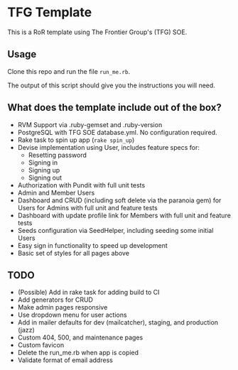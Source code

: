 # TFG Template

This is a RoR template using The Frontier Group's (TFG) SOE.

## Usage

Clone this repo and run the file `run_me.rb`.

The output of this script should give you the instructions you will need.

## What does the template include out of the box?

- RVM Support via .ruby-gemset and .ruby-version
- PostgreSQL with TFG SOE database.yml. No configuration required.
- Rake task to spin up app (`rake spin_up`)
- Devise implementation using User, includes feature specs for:
  - Resetting password
  - Signing in
  - Signing up
  - Signing out
- Authorization with Pundit with full unit tests
- Admin and Member Users
- Dashboard and CRUD (including soft delete via the paranoia gem) for Users for Admins with full unit and feature tests
- Dashboard with update profile link for Members with full unit and feature tests
- Seeds configuration via SeedHelper, including seeding some initial Users
- Easy sign in functionality to speed up development
- Basic set of styles for all pages above

## TODO

- (Possible) Add in rake task for adding build to CI
- Add generators for CRUD
- Make admin pages responsive
- Use dropdown menu for user actions
- Add in mailer defaults for dev (mailcatcher), staging, and production (jazz)
- Custom 404, 500, and maintenance pages
- Custom favicon
- Delete the run_me.rb when app is copied
- Validate format of email address
